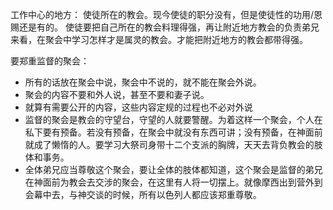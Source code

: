 工作中心的地方：
使徒所在的教会。现今使徒的职分没有，但是使徒性的功用/恩赐还是有的。
使徒要把自己所在的教会料理得强，再让附近地方教会的负责弟兄来看，在聚会中学习怎样才是属灵的教会。才能把附近地方的教会都带得强。

要郑重监督的聚会：
- 所有的话放在聚会中说，聚会中不说的，就不能在聚会外说。
- 聚会的内容不要和外人说，甚至不要和妻子说。
- 就算有需要公开的内容，这些内容定规的过程也不必对外说
- 监督的聚会是教会的守望台，守望的人就要警醒。为着这样一个聚会，个人在私下要有预备。若没有预备，在聚会中就没有东西可讲；没有预备，在神面前就成了懒惰的人。要学习大祭司身带十二个支派的胸牌，天天去背负教会的肢体和事务。
- 全体弟兄应当尊敬这个聚会，要让全体的肢体都知道，这个聚会是监督的弟兄在神面前为教会去交涉的聚会，在这里有人将一切摆上。就像摩西出到营外到会幕中去，与神交谈的时候，所有以色列人都应该郑重尊敬。
